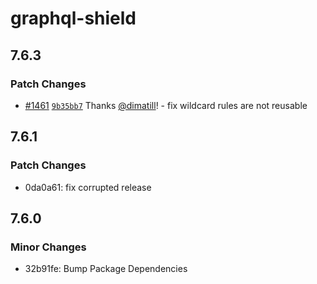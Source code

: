 # graphql-shield

## 7.6.3

### Patch Changes

- [#1461](https://github.com/dimatill/graphql-shield/pull/1461) [`9b35bb7`](https://github.com/dimatill/graphql-shield/commit/9b35bb7184f8da7111c8524f01a33411e4693b79) Thanks [@dimatill](https://github.com/dimatill)! - fix wildcard rules are not reusable

## 7.6.1

### Patch Changes

- 0da0a61: fix corrupted release

## 7.6.0

### Minor Changes

- 32b91fe: Bump Package Dependencies
